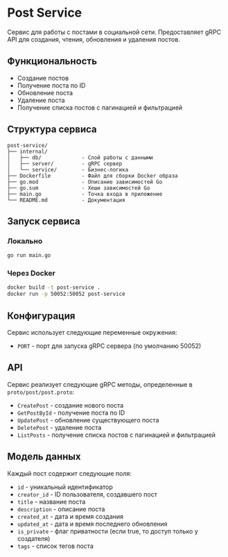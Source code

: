 # Post Service

Сервис для работы с постами в социальной сети. Предоставляет gRPC API для создания, чтения, обновления и удаления постов.

## Функциональность

- Создание постов
- Получение поста по ID
- Обновление поста
- Удаление поста
- Получение списка постов с пагинацией и фильтрацией

## Структура сервиса

```
post-service/
├── internal/
│   ├── db/             - Слой работы с данными
│   ├── server/         - gRPC сервер
│   └── service/        - Бизнес-логика
├── Dockerfile          - Файл для сборки Docker образа
├── go.mod              - Описание зависимостей Go
├── go.sum              - Хеши зависимостей Go
├── main.go             - Точка входа в приложение
└── README.md           - Документация
```

## Запуск сервиса

### Локально

```bash
go run main.go
```

### Через Docker

```bash
docker build -t post-service .
docker run -p 50052:50052 post-service
```

## Конфигурация

Сервис использует следующие переменные окружения:

- `PORT` - порт для запуска gRPC сервера (по умолчанию 50052)

## API

Сервис реализует следующие gRPC методы, определенные в `proto/post/post.proto`:

- `CreatePost` - создание нового поста
- `GetPostById` - получение поста по ID
- `UpdatePost` - обновление существующего поста
- `DeletePost` - удаление поста
- `ListPosts` - получение списка постов с пагинацией и фильтрацией

## Модель данных

Каждый пост содержит следующие поля:

- `id` - уникальный идентификатор
- `creator_id` - ID пользователя, создавшего пост
- `title` - название поста
- `description` - описание поста
- `created_at` - дата и время создания
- `updated_at` - дата и время последнего обновления
- `is_private` - флаг приватности (если true, то доступ только у создателя)
- `tags` - список тегов поста 